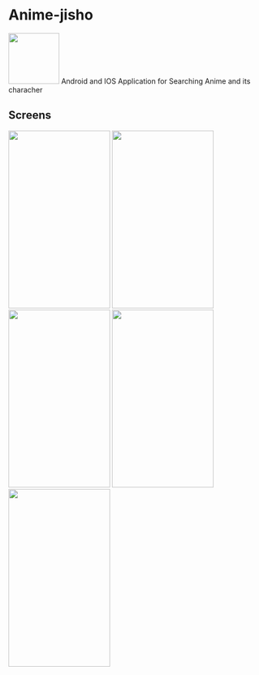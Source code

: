 # Anime-jisho
<img src="https://user-images.githubusercontent.com/31761132/58764939-dd836b00-8586-11e9-99ff-24190025c5f6.png" width="100" height="100">
Android and IOS Application for Searching Anime and its characher
</br>

<h2>Screens </h2>

<p align="left">
<img src="https://user-images.githubusercontent.com/31761132/59718001-98bc2d00-9232-11e9-973d-8e353c473d57.jpg" width="200" height="350">
 <img src="https://user-images.githubusercontent.com/31761132/59720857-56e2b500-9239-11e9-86c8-514b2593c2db.jpg"  width="200" height="350">
<img src="https://user-images.githubusercontent.com/31761132/59718002-9954c380-9232-11e9-849e-c14b384bf9f6.jpg" width="200" height="350">
<img src="https://user-images.githubusercontent.com/31761132/59718003-9954c380-9232-11e9-813f-8b0fd06ea5da.jpg" width="200" height="350">
<img src="https://user-images.githubusercontent.com/31761132/59718005-99ed5a00-9232-11e9-8ea3-1dfec732d7d4.jpg" width="200" height="350">
</p>
